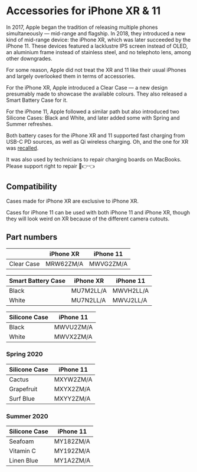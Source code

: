 # Accessories for iPhone XR & 11

In 2017, Apple began the tradition of releasing multiple phones simultaneously — mid-range and flagship. In 2018, they introduced a new kind of mid-range device: the iPhone XR, which was later succeeded by the iPhone 11. These devices featured a lacklustre IPS screen instead of OLED, an aluminium frame instead of stainless steel, and no telephoto lens, among other downgrades.

For some reason, Apple did not treat the XR and 11 like their usual iPhones and largely overlooked them in terms of accessories.

For the iPhone XR, Apple introduced a Clear Case — a new design presumably made to showcase the available colours. They also released a Smart Battery Case for it.

For the iPhone 11, Apple followed a similar path but also introduced two Silicone Cases: Black and White, and later added some with Spring and Summer refreshes.

Both battery cases for the iPhone XR and 11 supported fast charging from USB-C PD sources, as well as Qi wireless charging. Oh, and the one for XR was [recalled](ttps://9to5mac.com/2020/01/13/get-iphone-smart-battery-case-replaced-free/).

It was also used by technicians to repair charging boards on MacBooks. Please support right to repair 🥺👉👈

## Compatibility

Cases made for iPhone XR are exclusive to iPhone XR.

Cases for iPhone 11 can be used with both iPhone 11 and iPhone XR, though they will look weird on XR because of the different camera cutouts.

## Part numbers

|            | iPhone XR | iPhone 11 |
| ---------- | --------- | --------- |
| Clear Case | MRW62ZM/A | MWVG2ZM/A |

| Smart Battery Case | iPhone XR | iPhone 11 |
| ------------------ | --------- | --------- |
| Black              | MU7M2LL/A | MWVH2LL/A |
| White              | MU7N2LL/A | MWVJ2LL/A |

| Silicone Case | iPhone 11 |
| ------------- | --------- |
| Black         | MWVU2ZM/A |
| White         | MWVX2ZM/A |

### Spring 2020

| Silicone Case | iPhone 11 |
| ------------- | --------- |
| Cactus        | MXYW2ZM/A |
| Grapefruit    | MXYX2ZM/A |
| Surf Blue     | MXYY2ZM/A |

### Summer 2020

| Silicone Case | iPhone 11 |
| ------------- | --------- |
| Seafoam       | MY182ZM/A |
| Vitamin C     | MY192ZM/A |
| Linen Blue    | MY1A2ZM/A |

